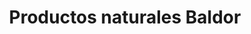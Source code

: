 ---
title: "Productos naturales Baldor"
url: /arequipa/productos-naturales-baldor/
shop: Supermarkt
---